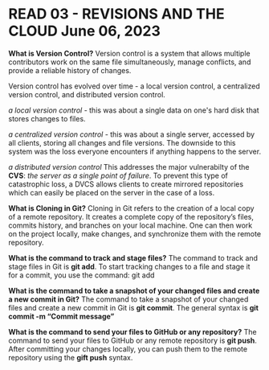 # READ 03 - REVISIONS AND THE CLOUD June 06, 2023

**What is Version Control?**
Version control is a system that allows multiple contributors work on the same file simultaneously, manage conflicts, and provide a reliable history of changes.  

Version control has evolved over time - a local version control, a centralized version control, and distributed version control. 

*a local version control* - this was about a single data on one's hard disk that stores changes to files. 

*a centralized version control* - this was about a single server, accessed by all clients, storing all changes and file versions. The downside to this system was the loss everyone encounters if anything happens to the server. 

*a distributed version control* This addresses the major vulnerabilty of the **CVS**: *the server as a single point of failure*. To prevent this type of catastrophic loss, a DVCS allows clients to create mirrored repositories which can easily be placed on the server in the case of a loss. 


**What is Cloning in Git?**
Cloning in Git refers to the creation of a local copy of a remote repository. It creates a complete copy of the repository’s files, commits history, and branches on your local machine. One can then work on the project locally, make changes, and synchronize them with the remote repository. 


**What is the command to track and stage files?**
The command to track and stage files in Git is **git add**. To start tracking changes to a file and stage it for a commit, you use the command: git add <file>


**What is the command to take a snapshot of your changed files and create a new commit in Git?** The command to take a snapshot of your changed files and create a new commit in Git is **git commit**. The general syntax is **git commit -m “Commit message”**


**What is the command to send your files to GitHub or any repository?**
The command to send your files to GitHub or any remote repository is **git push**. After committing your changes locally, you can push them to the remote repository using the **gift push** syntax. 

